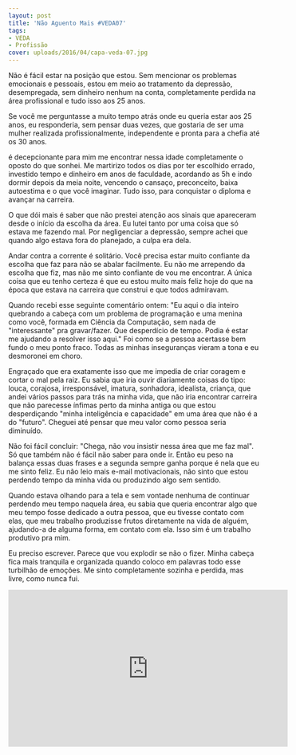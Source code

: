 ```yaml
---
layout: post
title: 'Não Aguento Mais #VEDA07'
tags:
- VEDA
- Profissão
cover: uploads/2016/04/capa-veda-07.jpg
---
```


Não é fácil estar na posição que estou. Sem mencionar os problemas emocionais e pessoais, estou em meio ao tratamento da depressão, desempregada, sem dinheiro nenhum na conta, completamente perdida na área profissional e tudo isso aos 25 anos.

Se você me perguntasse a muito tempo atrás onde eu queria estar aos 25 anos, eu responderia, sem pensar duas vezes, que gostaria de ser uma mulher realizada profissionalmente, independente e pronta para a chefia até os 30 anos.

é decepcionante para mim me encontrar nessa idade completamente o oposto do que sonhei. Me martirizo todos os dias por ter escolhido errado, investido tempo e dinheiro em anos de faculdade, acordando as 5h e indo dormir depois da meia noite, vencendo o cansaço, preconceito, baixa autoestima e o que você imaginar. Tudo isso, para conquistar o diploma e avançar na carreira.

O que dói mais é saber que não prestei atenção aos sinais que apareceram desde o início da escolha da área. Eu lutei tanto por uma coisa que só estava me fazendo mal. Por negligenciar a depressão, sempre achei que quando algo estava fora do planejado, a culpa era dela.

Andar contra a corrente é solitário. Você precisa estar muito confiante da escolha que faz para não se abalar facilmente. Eu não me arrependo da escolha que fiz, mas não me sinto confiante de vou me encontrar. A única coisa que eu tenho certeza é que eu estou muito mais feliz hoje do que na época que estava na carreira que construi e que todos admiravam.

Quando recebi esse seguinte comentário ontem: "Eu aqui o dia inteiro quebrando a cabeça com um problema de programação e uma menina como você, formada em Ciência da Computação, sem nada de "interessante" pra gravar/fazer. Que desperdício de tempo. Podia é estar me ajudando a resolver isso aqui." Foi como se a pessoa acertasse bem fundo o meu ponto fraco. Todas as minhas inseguranças vieram a tona e eu desmoronei em choro.

Engraçado que era exatamente isso que me impedia de criar coragem e cortar o mal pela raiz. Eu sabia que iria ouvir diariamente coisas do tipo: louca, corajosa, irresponsável, imatura, sonhadora, idealista, criança, que andei vários passos para trás na minha vida, que não iria encontrar carreira que não parecesse ínfimas perto da minha antiga ou que estou desperdiçando "minha inteligência e capacidade" em uma área que não é a do "futuro". Cheguei até pensar que meu valor como pessoa seria diminuído.

Não foi fácil concluir: "Chega, não vou insistir nessa área que me faz mal". Só que também não é fácil não saber para onde ir. Então eu peso na balança essas duas frases e a segunda sempre ganha porque é nela que eu me sinto feliz. Eu não leio mais e-mail motivacionais, não sinto que estou perdendo tempo da minha vida ou produzindo algo sem sentido.

Quando estava olhando para a tela e sem vontade nenhuma de continuar perdendo meu tempo naquela área, eu sabia que queria encontrar algo que meu tempo fosse dedicado a outra pessoa, que eu tivesse contato com elas, que meu trabalho produzisse frutos diretamente na vida de alguém, ajudando-a de alguma forma, em contato com ela. Isso sim é um trabalho produtivo pra mim.

Eu preciso escrever. Parece que vou explodir se não o fizer. Minha cabeça fica mais tranquila e organizada quando coloco em palavras todo esse turbilhão de emoções. Me sinto completamente sozinha e perdida, mas livre, como nunca fui.

<iframe width="560" height="315" src="https://www.youtube.com/embed/NpYZ8PVY_48" frameborder="0" allowfullscreen></iframe>
